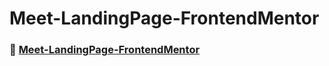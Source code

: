 # Meet-LandingPage-FrontendMentor

### 🚀 [Meet-LandingPage-FrontendMentor](https://kevencb.github.io/Meet-LandingPage-FrontendMentor/)
